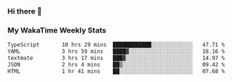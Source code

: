 ### Hi there 👋

<!--
**royschrauwen/royschrauwen** is a ✨ _special_ ✨ repository because its `README.md` (this file) appears on your GitHub profile.

Here are some ideas to get you started:

- 🔭 I’m currently working on ...
- 🌱 I’m currently learning ...
- 👯 I’m looking to collaborate on ...
- 🤔 I’m looking for help with ...
- 💬 Ask me about ...
- 📫 How to reach me: ...
- 😄 Pronouns: ...
- ⚡ Fun fact: ...
-->


### My WakaTime Weekly Stats
<!--START_SECTION:waka-->

```txt
TypeScript       10 hrs 29 mins  ████████████░░░░░░░░░░░░░   47.71 %
YAML             3 hrs 59 mins   ████▓░░░░░░░░░░░░░░░░░░░░   18.16 %
textmate         3 hrs 17 mins   ███▓░░░░░░░░░░░░░░░░░░░░░   14.97 %
JSON             2 hrs 4 mins    ██▒░░░░░░░░░░░░░░░░░░░░░░   09.42 %
HTML             1 hr 41 mins    ██░░░░░░░░░░░░░░░░░░░░░░░   07.68 %
```

<!--END_SECTION:waka-->
